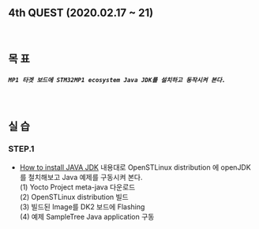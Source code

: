 ## 4th QUEST (2020.02.17 ~ 21)
<br/>

## 목 표
##### `MP1 타겟 보드에 STM32MP1 ecosystem Java JDK를 설치하고 동작시켜 본다.`
<br/>

## 실 습
### STEP.1
+ [How to install JAVA JDK](https://wiki.st.com/stm32mpu/wiki/How_to_install_JAVA_JDK) 내용대로 OpenSTLinux distribution 에 openJDK를 철치해보고 Java 예제를 구동시켜 본다.<br/>
  (1) Yocto Project meta-java 다운로드<br/>
  (2) OpenSTLinux distribution 빌드<br/>
  (3) 빌드된 Image를 DK2 보드에 Flashing<br/>
  (4) 예제 SampleTree Java application 구동<br/>
